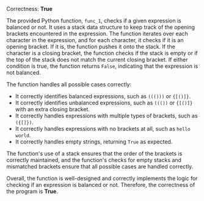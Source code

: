 Correctness: **True**

The provided Python function, `func_1`, checks if a given expression is balanced or not. It uses a stack data structure to keep track of the opening brackets encountered in the expression. The function iterates over each character in the expression, and for each character, it checks if it is an opening bracket. If it is, the function pushes it onto the stack. If the character is a closing bracket, the function checks if the stack is empty or if the top of the stack does not match the current closing bracket. If either condition is true, the function returns `False`, indicating that the expression is not balanced.

The function handles all possible cases correctly:

- It correctly identifies balanced expressions, such as `((()))` or `{[()]}`.
- It correctly identifies unbalanced expressions, such as `((())` or `{[()]}` with an extra closing bracket.
- It correctly handles expressions with multiple types of brackets, such as `({[]})`.
- It correctly handles expressions with no brackets at all, such as `hello world`.
- It correctly handles empty strings, returning `True` as expected.

The function's use of a stack ensures that the order of the brackets is correctly maintained, and the function's checks for empty stacks and mismatched brackets ensure that all possible cases are handled correctly.

Overall, the function is well-designed and correctly implements the logic for checking if an expression is balanced or not. Therefore, the correctness of the program is **True**.